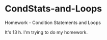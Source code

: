 # CondStats-and-Loops
Homework - Condition Statements and Loops

It's 13 h.
I'm trying to do my homework.
